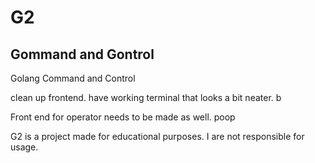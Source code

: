 # G2
## Gommand and Gontrol
Golang Command and Control

clean up frontend. have working terminal that looks a bit neater. b

Front end for operator needs to be made as well.
poop

G2 is a project made for educational purposes. I are not responsible for usage. 
